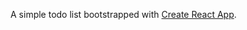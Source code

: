 A simple todo list bootstrapped with [Create React App](https://github.com/facebook/create-react-app).